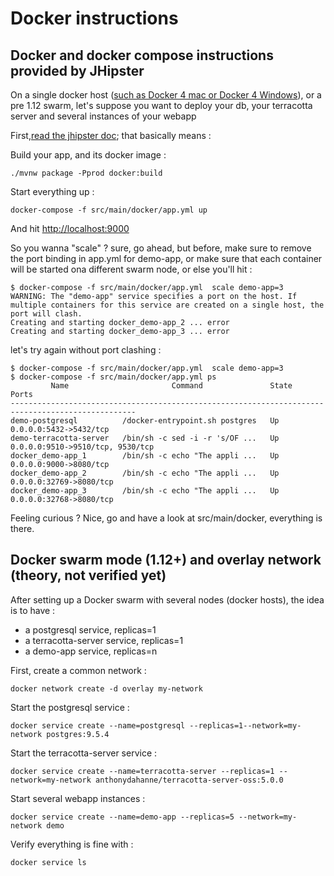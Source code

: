 Docker instructions
====

Docker and docker compose instructions provided by JHipster
---
On a single docker host ([such as Docker 4 mac or Docker 4 Windows](https://www.docker.com/products/docker)), or a pre 1.12 swarm, let's suppose you want to deploy your db, your terracotta server and several instances of your webapp

First,[read the jhipster doc](https://jhipster.github.io/docker-compose/); that basically means :

Build your app, and its docker image :

    ./mvnw package -Pprod docker:build
    
Start everything up :
    
    docker-compose -f src/main/docker/app.yml up

And hit [http://localhost:9000](http://localhost:9000)
    
So you wanna "scale" ? sure, go ahead, but before, make sure to remove the port binding in app.yml for demo-app, or make sure that each container will be started ona  different swarm node, or else you'll hit :
    
    $ docker-compose -f src/main/docker/app.yml  scale demo-app=3
    WARNING: The "demo-app" service specifies a port on the host. If multiple containers for this service are created on a single host, the port will clash.
    Creating and starting docker_demo-app_2 ... error
    Creating and starting docker_demo-app_3 ... error

let's try again without port clashing :
       
    $ docker-compose -f src/main/docker/app.yml  scale demo-app=3
    $ docker-compose -f src/main/docker/app.yml ps
             Name                       Command               State                Ports               
    --------------------------------------------------------------------------------------------------
    demo-postgresql          /docker-entrypoint.sh postgres   Up      0.0.0.0:5432->5432/tcp           
    demo-terracotta-server   /bin/sh -c sed -i -r 's/OF ...   Up      0.0.0.0:9510->9510/tcp, 9530/tcp 
    docker_demo-app_1        /bin/sh -c echo "The appli ...   Up      0.0.0.0:9000->8080/tcp           
    docker_demo-app_2        /bin/sh -c echo "The appli ...   Up      0.0.0.0:32769->8080/tcp          
    docker_demo-app_3        /bin/sh -c echo "The appli ...   Up      0.0.0.0:32768->8080/tcp  
    
Feeling curious ? Nice, go and have a look at src/main/docker, everything is there.

    


Docker swarm mode (1.12+) and overlay network (theory, not verified yet)  
---

After setting up a Docker swarm with several nodes (docker hosts), the idea is to have :

* a postgresql service, replicas=1
* a terracotta-server service, replicas=1
* a demo-app service, replicas=n 

First, create a common network :

    docker network create -d overlay my-network

Start the postgresql service :

    docker service create --name=postgresql --replicas=1--network=my-network postgres:9.5.4

Start the terracotta-server service :

    docker service create --name=terracotta-server --replicas=1 --network=my-network anthonydahanne/terracotta-server-oss:5.0.0

Start several webapp instances :

    docker service create --name=demo-app --replicas=5 --network=my-network demo
    
Verify everything is fine with :
    
    docker service ls
    

